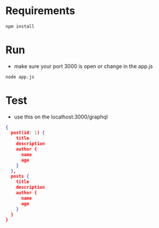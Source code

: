 # Requirements
```sh
npm install

```

# Run
- make sure your port 3000 is open or change in the app.js
```sh
node app.js
```

# Test
- use this on the localhost:3000/graphql
```json
{
  post(id: 1) {
    title
    description
    author {
      name
      age
    }
  },
  posts {
    title
    description
    author {
      name
      age
    }
  }
}
```




